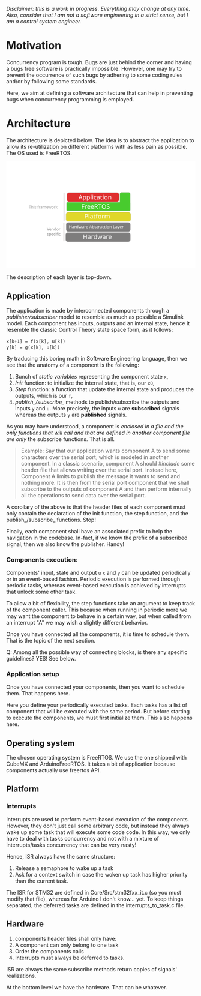 *Disclaimer: this is a work in progress. Everything may change at any time. Also, consider that I am not a software engineering in a strict sense, but I am a control system engineer.*

# Motivation
Concurrency program is tough. Bugs are just behind the corner and having a bugs free software is practically impossible.
However, one may try to prevent the occurrence of such bugs by adhering to some coding rules and/or by following some standards.

Here, we aim at defining a software architecture that can help in preventing bugs when concurrency programming is employed.

# Architecture
The architecture is depicted below.
The idea is to abstract the application to allow its re-utilization on different platforms with as less pain as possible.
The OS used is FreeRTOS.

![Architecture](Architecture.svg)

The description of each layer is top-down.
## Application
The application is made by interconnected components through a
*publisher/subscriber* model to resemble as much as possible a Simulink model.
Each component has inputs, outputs and an internal state, hence it resemble the classic Control Theory state space form, as it follows:
```
x[k+1] = f(x[k], u[k])
y[k] = g(x[k], u[k])
```
By traducing this boring math in Software Engineering language, then we see
that the anatomy of a component is the following:
1. Bunch of *static variables* representing the component state `x`,
2. *Init* function: to initialize the internal state, that is, our `x0`,
3. *Step* function: a function that update the internal state and produces the outputs, which is our `f`,
4. *publish_/subscribe_* methods to publish/subscribe the outputs and inputs `y` and `u`.
More precisely, the inputs `u` are **subscribed** signals whereas the outputs `y` are **published** signals.

As you may have understood, a component is *enclosed in a file and the only
functions that will call and that are defined in another component file are
*only** the subscribe functions.
That is all.

> Example:
> Say that our application wants component A to send some characters over the
> serial port, which is modeled in another component.
> In a classic scenario, component A should *#include* some header file that allows writing over the serial port.
> Instead here, Component A limits to publish the message it wants to send and nothing more.
> It is then from the serial port component that we shall subscribe to the outputs of component A and then perform internally all the operations to send data over the serial port.

A corollary of the above is that the header files of each component must only contain the
declaration of the init
function, the step function, and the publish_/subscribe_ functions. Stop!


Finally, each component shall have an associated prefix to help the navigation in the codebase.
In-fact, if we know the prefix of a subscribed signal, then we also know the
publisher. Handy!

### Components execution:
Components' input, state and output `u` `x` and `y` can be updated periodically or in an event-based fashion.
Periodic execution is performed through periodic tasks, whereas event-based
execution is achieved by interrupts that unlock some other task.

To allow a bit of flexibility, the step functions take an argument to keep track of the component caller.
This because when running in periodic more we may want the component to behave in a certain way, but when called from
an interrupt "A" we may wish a slightly different behavior.

Once you have connected all the components, it is time to schedule them. That
is the topic of the next section.

Q: Among all the possible way of connecting blocks, is there any specific
guidelines? YES! See below.


### Application setup
Once you have connected your components, then you want to schedule them.
That happens here.

Here you define your periodically executed tasks.
Each tasks has a list of component that will be executed with the same period.
But before starting to execute the components, we must first initialize them.
This also happens here.

## Operating system
The chosen operating system is FreeRTOS.
We use the one shipped with CubeMX and ArduinoFreeRTOS.
It takes a bit of application because components actually use freertos API.

## Platform

### Interrupts
Interrupts are used to perform event-based execution of the components.
However, they don't just call some arbitrary code, but instead they always
wake up some task that will execute some code code.
In this way, we only have to deal with tasks concurrency and not with a mixture of
interrupts/tasks concurrency that can be very nasty!

Hence, ISR always have the same structure:

1. Release a semaphore to wake up a task
2. Ask for a context switch in case the woken up task has higher priority than the current task.

The ISR for STM32 are defined in Core/Src/stm32fxx_it.c (so you must modify
that file), whereas for Arduino I don't know... yet.
To keep things separated, the deferred tasks are defined in the
interrupts\_to\_task.c file.

## Hardware


1. components header files shall only have:
2. A component can only belong to one task
3. Order the components calls
4. Interrupts must always be deferred to tasks.

ISR are always the same
subscribe methods return copies of signals' realizations.

At the bottom level we have the hardware. That can be whatever.
